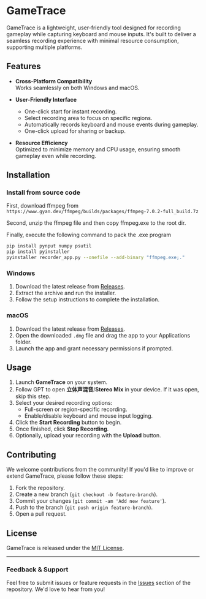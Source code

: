 # GameTrace

GameTrace is a lightweight, user-friendly tool designed for recording gameplay while capturing keyboard and mouse inputs. It's built to deliver a seamless recording experience with minimal resource consumption, supporting multiple platforms.

## Features

- **Cross-Platform Compatibility**  
  Works seamlessly on both Windows and macOS.

- **User-Friendly Interface**  
  - One-click start for instant recording.  
  - Select recording area to focus on specific regions.  
  - Automatically records keyboard and mouse events during gameplay.  
  - One-click upload for sharing or backup.

- **Resource Efficiency**  
  Optimized to minimize memory and CPU usage, ensuring smooth gameplay even while recording.

## Installation

### Install from source code

First, download ffmpeg from `https://www.gyan.dev/ffmpeg/builds/packages/ffmpeg-7.0.2-full_build.7z`

Second, unzip the ffmpeg file and then copy ffmpeg.exe to the root dir.

Finally, execute the following command to pack the .exe program

```bash
pip install pynput numpy psutil
pip install pyinstaller
pyinstaller recorder_app.py --onefile --add-binary "ffmpeg.exe;."
```




### Windows

1. Download the latest release from [Releases](https://github.com/yourusername/GameTrace/releases).  
2. Extract the archive and run the installer.  
3. Follow the setup instructions to complete the installation.

### macOS

1. Download the latest release from [Releases](https://github.com/yourusername/GameTrace/releases).  
2. Open the downloaded `.dmg` file and drag the app to your Applications folder.  
3. Launch the app and grant necessary permissions if prompted.

## Usage

1. Launch **GameTrace** on your system.  
2. Follow GPT to open **立体声混音**/**Stereo Mix** in your device. If it was open, skip this step.
3. Select your desired recording options:  
   - Full-screen or region-specific recording.  
   - Enable/disable keyboard and mouse input logging.  
4. Click the **Start Recording** button to begin.  
5. Once finished, click **Stop Recording**.  
6. Optionally, upload your recording with the **Upload** button.

## Contributing

We welcome contributions from the community! If you'd like to improve or extend GameTrace, please follow these steps:  
1. Fork the repository.  
2. Create a new branch (`git checkout -b feature-branch`).  
3. Commit your changes (`git commit -am 'Add new feature'`).  
4. Push to the branch (`git push origin feature-branch`).  
5. Open a pull request.

## License

GameTrace is released under the [MIT License](https://github.com/yourusername/GameTrace/blob/main/LICENSE).

---

### Feedback & Support

Feel free to submit issues or feature requests in the [Issues](https://github.com/yourusername/GameTrace/issues) section of the repository. We'd love to hear from you!
